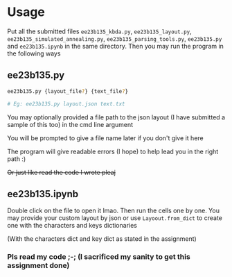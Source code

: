 # Usage
Put all the submitted files `ee23b135_kbda.py`, `ee23b135_layout.py`,  `ee23b135_simulated_annealing.py`, `ee23b135_parsing_tools.py`, `ee23b135.py` and `ee23b135.ipynb` in the same directory. Then you may run the program in the following ways

## ee23b135.py
```bash
ee23b135.py {layout_file?} {text_file?}

# Eg: ee23b135.py layout.json text.txt
```
You may optionally provided a file path to the json layout (I have submitted a sample of this too) in the cmd line argument

You will be prompted to give a file name later if you don't give it here

The program will give readable errors (I hope) to help lead you in the right path :)

~~Or just like read the code I wrote pleaj~~

## ee23b135.ipynb
Double click on the file to open it lmao.
Then run the cells one by one.
You may provide your custom layout by json or use `Layoout.from_dict` to create one with the characters and keys dictionaries

(With the characters dict and key dict as stated in the assignment)

### Pls read my code ;-; (I sacrificed my sanity to get this assignment done)
